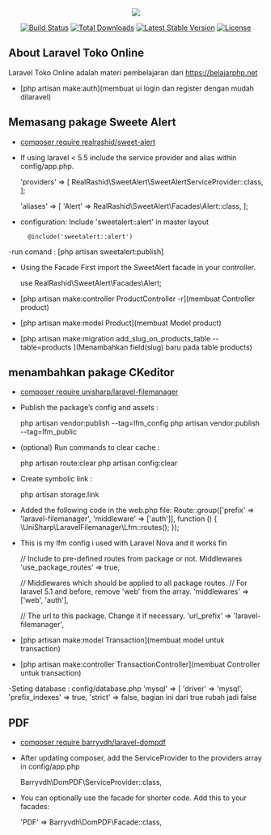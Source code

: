 <p align="center"><img src="https://laravel.com/assets/img/components/logo-laravel.svg"></p>

<p align="center">
<a href="https://travis-ci.org/laravel/framework"><img src="https://travis-ci.org/laravel/framework.svg" alt="Build Status"></a>
<a href="https://packagist.org/packages/laravel/framework"><img src="https://poser.pugx.org/laravel/framework/d/total.svg" alt="Total Downloads"></a>
<a href="https://packagist.org/packages/laravel/framework"><img src="https://poser.pugx.org/laravel/framework/v/stable.svg" alt="Latest Stable Version"></a>
<a href="https://packagist.org/packages/laravel/framework"><img src="https://poser.pugx.org/laravel/framework/license.svg" alt="License"></a>
</p>

## About Laravel Toko Online

Laravel Toko Online adalah materi pembelajaran dari https://belajarphp.net

- [php artisan make:auth](membuat ui login dan register dengan mudah dilaravel)
## Memasang pakage Sweete Alert

- [composer require realrashid/sweet-alert](https://realrashid.github.io/sweet-alert/install)

- If using laravel < 5.5 include the service provider and alias within config/app.php.

    'providers' => [
        RealRashid\SweetAlert\SweetAlertServiceProvider::class,
    ];

    'aliases' => [
        'Alert' => RealRashid\SweetAlert\Facades\Alert::class,
    ];

- configuration:
    Include 'sweetalert::alert' in master layout

        @include('sweetalert::alert')
-run comand :
        [php artisan sweetalert:publish]
- Using the Facade
    First import the SweetAlert facade in your controller.

    use RealRashid\SweetAlert\Facades\Alert;

- [php artisan make:controller ProductController -r](membuat Controller product)
- [php artisan make:model Product](membuat Model product)

- [php artisan make:migration add_slug_on_products_table --table=products
](Menambahkan field(slug) baru pada table products)

## menambahkan pakage CKeditor
- [composer require unisharp/laravel-filemanager](https://unisharp.github.io/laravel-filemanager/installation)

- Publish the package’s config and assets :

    php artisan vendor:publish --tag=lfm_config
    php artisan vendor:publish --tag=lfm_public

- (optional) Run commands to clear cache :

    php artisan route:clear
    php artisan config:clear

- Create symbolic link :

    php artisan storage:link

- Added the following code in the web.php file:
    Route::group(['prefix' => 'laravel-filemanager', 'middleware' => ['auth']], function () {
    \UniSharp\LaravelFilemanager\Lfm::routes();
    });

- This is my lfm config i used with Laravel Nova and it works fin

    // Include to pre-defined routes from package or not. Middlewares
    'use_package_routes' => true,

    // Middlewares which should be applied to all package routes.
    // For laravel 5.1 and before, remove 'web' from the array.
    'middlewares' => ['web', 'auth'],

    // The url to this package. Change it if necessary.
    'url_prefix' => 'laravel-filemanager',

- [php artisan make:model Transaction](membuat model untuk transaction)
- [php artisan make:controller TransactionController](membuat Controller untuk transaction)

-Seting database : config/database.php
    'mysql' => [
            'driver' => 'mysql',
            'prefix_indexes' => true,
            'strict' => false, bagian ini dari true rubah jadi false

## PDF

- [composer require barryvdh/laravel-dompdf](https://github.com/barryvdh/laravel-dompdf)

- After updating composer, add the ServiceProvider to the providers array in config/app.php

    Barryvdh\DomPDF\ServiceProvider::class,
- You can optionally use the facade for shorter code. Add this to your facades:
    
    'PDF' => Barryvdh\DomPDF\Facade::class,

